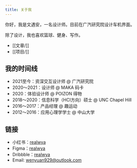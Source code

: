 ```yaml
---
title: 关于我
---
```

你好，我是文遇安，一名设计师。目前在广汽研究院设计车机界面。

除了设计，我也喜欢篮球、健身、写作。

- [[文章/]]
- [[项目/]]

## 我的时间线

- 2021至今：资深交互设计师 @ 广汽研究院
- 2020～2021：设计师 @ MAKA 码卡
- 2020：体验设计师 @ POIZON 得物
- 2018～2020：信息科学（HCI方向）硕士 @ UNC Chapel Hill
- 2016～2017：产品经理 @ 趣运动
- 2012～2016：应用心理学学士 @ 中山大学

## 链接

- 小红书：[realwya](https://www.xiaohongshu.com/user/profile/5b54a6d3f7e8b9701171b054)
- Figma：[realwya](https://www.figma.com/@realwya)
- Dribbble：[realwya](https://dribbble.com/realwya)
- Email: [wenyuan929@outlook.com](mailto:wenyuan929@outlook.com)

